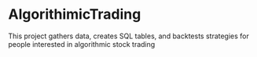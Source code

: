 # AlgorithimicTrading
This project gathers data, creates SQL tables, and backtests strategies for people interested in algorithmic stock trading
